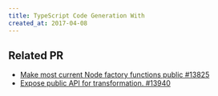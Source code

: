 ```yaml
---
title: TypeScript Code Generation With 
created_at: 2017-04-08
---
```


## Related PR

- [Make most current Node factory functions public #13825](https://github.com/Microsoft/TypeScript/pull/13825)
- [Expose public API for transformation. #13940](https://github.com/Microsoft/TypeScript/pull/13940)